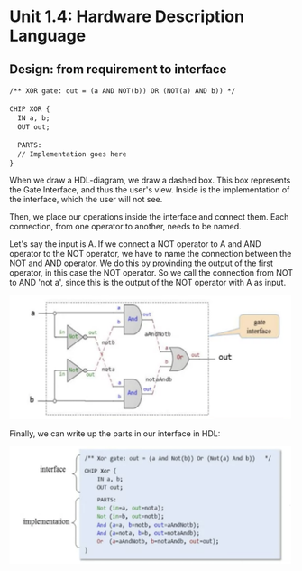 # Unit 1.4: Hardware Description Language

## Design: from requirement to interface

``` HDL
/** XOR gate: out = (a AND NOT(b)) OR (NOT(a) AND b)) */

CHIP XOR {
  IN a, b;
  OUT out;
  
  PARTS:
  // Implementation goes here
}
```

When we draw a HDL-diagram, we draw a dashed box. This box represents the Gate Interface, and thus the user's view. Inside is the implementation of the interface, which the user will not see.

Then, we place our operations inside the interface and connect them. Each connection, from one operator to another, needs to be named.

Let's say the input is A. If we connect a NOT operator to A and AND operator to the NOT operator, we have to name the connection between the NOT and AND operator. We do this by provinding the output of the first operator, in this case the NOT operator. So we call the connection from NOT to AND 'not a', since this is the output of the NOT operator with A as input.

<img src="https://github.com/Fadarrizz/nand2tetris/blob/master/Week%201/Screenshot%202020-04-18%20at%2011.37.16.png" width="500">

Finally, we can write up the parts in our interface in HDL:

<img src="https://github.com/Fadarrizz/nand2tetris/blob/master/Week%201/Screenshot%202020-04-18%20at%2011.48.48.png" width="500">
